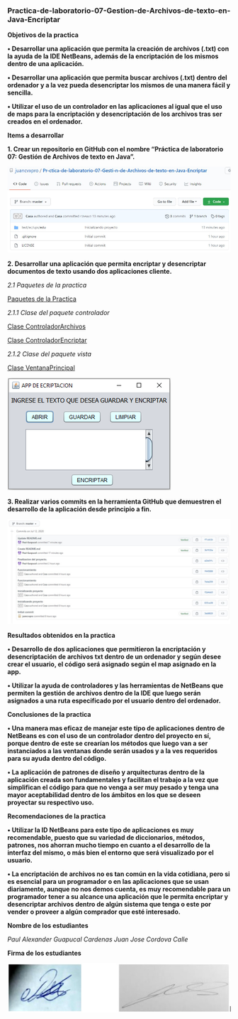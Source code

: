 ### Practica-de-laboratorio-07-Gestion-de-Archivos-de-texto-en-Java-Encriptar

**Objetivos de la practica**

**•	Desarrollar una aplicación que permita la creación de archivos (.txt) con la ayuda de la IDE NetBeans, además de la encriptación de los mismos dentro de una aplicación.**

**•	Desarrollar una aplicación que permita buscar archivos (.txt) dentro del ordenador y a la vez pueda desencriptar los mismos de una manera fácil y sencilla.**

**•	Utilizar el uso de un controlador en las aplicaciones al igual que el uso de maps para la encriptación y desencriptación de los archivos tras ser creados en el ordenador.**

**Items a desarrollar**

**1. Crear un repositorio en GitHub con el nombre “Práctica de laboratorio 07: Gestión de Archivos de texto en Java”.**

![screan del respositorio encriptar](https://github.com/Paul-Guapucal/ssPractica07/blob/master/ssRepositorio1.jpg)

**2. Desarrollar una aplicación que permita encriptar y desencriptar documentos de texto usando dos aplicaciones cliente.**

*2.1 Paquetes de la practica*

[Paquetes de la Practica](https://github.com/juancvxpro/Pr-ctica-de-laboratorio-07-Gesti-n-de-Archivos-de-texto-en-Java-Encriptar/tree/master/test/ec/ups/edu)

*2.1.1 Clase del paquete controlador*

[Clase ControladorArchivos](https://github.com/juancvxpro/Pr-ctica-de-laboratorio-07-Gesti-n-de-Archivos-de-texto-en-Java-Encriptar/blob/master/test/ec/ups/edu/controlador/ControladorArchivo.java)

[Clase ControladorEncriptar](https://github.com/juancvxpro/Pr-ctica-de-laboratorio-07-Gesti-n-de-Archivos-de-texto-en-Java-Encriptar/blob/master/test/ec/ups/edu/controlador/ControladorEncriptar.java)

*2.1.2 Clase del paquete vista*

[Clase VentanaPrincipal](https://github.com/juancvxpro/Pr-ctica-de-laboratorio-07-Gesti-n-de-Archivos-de-texto-en-Java-Encriptar/blob/master/test/ec/ups/edu/vista/VentanaPrincipal.java)

![Interfaz de la VentanaPrincipal](https://github.com/Paul-Guapucal/ssPractica07/blob/master/ssVentanaEncriptar.png)

**3. Realizar varios commits en la herramienta GitHub que demuestren el desarrollo de la aplicación desde principio a fin.**

![Commits realizados en la Practica](https://github.com/Paul-Guapucal/ssPractica07/blob/master/ssCommitEncriptar.jpg)

**Resultados obtenidos en la practica**

**•	Desarrollo de dos aplicaciones que permitieron la encriptación y desencriptación de archivos txt dentro de un ordenador y según desee crear el usuario, el código será asignado según el map asignado en la app.**

**•	Utilizar la ayuda de controladores y las herramientas de NetBeans que permiten la gestión de archivos dentro de la IDE que luego serán asignados a una ruta especificado por el usuario dentro del ordenador.**

**Conclusiones de la practica**

**•	Una manera mas eficaz de manejar este tipo de aplicaciones dentro de NetBeans es con el uso de un controlador dentro del proyecto en sí, porque dentro de este se crearían los métodos que luego van a ser instanciados a las ventanas donde serán usados y a la ves requeridos para su ayuda dentro del código.**

**• La aplicación de patrones de diseño y arquitecturas dentro de la aplicación creada son fundamentales y facilitan el trabajo a la vez que simplifican el código para que no venga a ser muy pesado y tenga una mayor aceptabilidad dentro de los ámbitos en los que se deseen proyectar su respectivo uso.**

**Recomendaciones de la practica**

**•	Utilizar la ID NetBeans para este tipo de aplicaciones es muy recomendable, puesto que su variedad de diccionarios, métodos, patrones, nos ahorran mucho tiempo en cuanto a el desarrollo de la interfaz del mismo, o más bien el entorno que será visualizado por el usuario.**

**•	La encriptación de archivos no es tan común en la vida cotidiana, pero si es esencial para un programador o en las aplicaciones que se usan diariamente, aunque no nos demos cuenta, es muy recomendable para un programador tener a su alcance una aplicación que le permita encriptar y desencriptar archivos dentro de algún sistema que tenga o este por vender o proveer a algún comprador que esté interesado.**

**Nombre de los estudiantes**

*Paul Alexander Guapucal Cardenas*
*Juan Jose Cordova Calle*

**Firma de los estudiantes**

![firma de los estudiante](https://github.com/Paul-Guapucal/ssPractica07/blob/master/ssFirmas.jpg)
